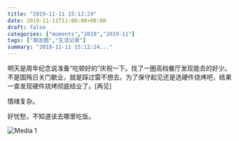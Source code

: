 ```yaml
---
title: "2019-11-11 15:12:24"
date: 2019-11-11T11:00:00+08:00
draft: false
categories: ["moments","2019","2019-11"]
tags: ["朋友圈","生活记录"]
summary: "2019-11-11 15:12:24..."
---
```


明天是周年纪念说准备“吃顿好的”庆祝一下。找了一圈高档餐厅发现能去的好少。不是国殇日关门歇业，就是踩过雷不想去。为了保守起见还是选硬件烧烤吧，结果一查发现硬件烧烤彻底结业了。[再见]

情绪复杂。

好忧愁，不知道该去哪里吃饭。

![Media 1](/Moments/photos/2019-11-11/201911111512240.jpg)

